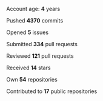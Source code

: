 Account age: **4** years

Pushed **4370** commits

Opened **5** issues

Submitted **334** pull requests

Reviewed **121** pull requests

Received **14** stars

Own **54** repositories

Contributed to **17** public repositories

